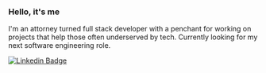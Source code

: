 ### Hello, it's me

I'm an attorney turned full stack developer with a penchant for working on projects that help those often underserved by tech. Currently looking for my next software engineering role.

[![Linkedin Badge](https://img.shields.io/badge/samzeidman-0077B5?style=for_the_badge&logo=linkedin&logoColor=white&link=https://www.linkedin.com/in/samzeidman/)](https://www.linkedin.com/in/samzeidman/)

